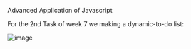 Advanced Application of Javascript


For the 2nd Task of week 7 we making a dynamic-to-do list:


![image](https://github.com/user-attachments/assets/58b8cbe6-b73f-4aca-91e0-a50bd80ee76d)
